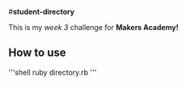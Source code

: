 #**student-directory**

This is my _week 3_ challenge for **Makers Academy!**

## How to use
'''shell
ruby directory.rb
'''
